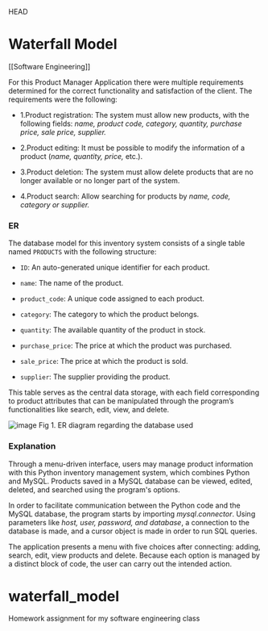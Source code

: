 HEAD
# Waterfall Model

[[Software Engineering]]

For this Product Manager Application there were multiple requirements determined for the correct functionality and satisfaction of the client. The requirements were the following:

* 1.Product registration: The system must allow new products, with the following fields: *name, product code, category, quantity, purchase price, sale price, supplier.*

* 2.Product editing: It must be possible to modify the information of a product (*name, quantity, price,* etc.).

* 3.Product deletion: The system must allow delete products that are no longer available or no longer part of the system.

* 4.Product search: Allow searching for products by *name, code, category or supplier.*

### ER

The database model for this inventory system consists of a single table named `PRODUCTS` with the following structure:

- `ID`: An auto-generated unique identifier for each product.
    
- `name`: The name of the product.
    
- `product_code`: A unique code assigned to each product.
    
- `category`: The category to which the product belongs.
    
- `quantity`: The available quantity of the product in stock.
    
- `purchase_price`: The price at which the product was purchased.
    
- `sale_price`: The price at which the product is sold.
    
- `supplier`: The supplier providing the product.

This table serves as the central data storage, with each field corresponding to product attributes that can be manipulated through the program’s functionalities like search, edit, view, and delete.

![image](https://github.com/user-attachments/assets/a83ca17c-f097-4cbd-8ef3-9bcc5bf093b6)
	Fig 1. ER diagram regarding the database used

 ### Explanation

Through a menu-driven interface, users may manage product information with this Python inventory management system, which combines Python and MySQL. Products saved in a MySQL database can be viewed, edited, deleted, and searched using the program's options.  
  
In order to facilitate communication between the Python code and the MySQL database, the program starts by importing *mysql*.*connector*. Using parameters like *host, user, password, and database*, a connection to the database is made, and a cursor object is made in order to run SQL queries.

The application presents a menu with five choices after connecting: adding, search, edit, view products and delete. Because each option is managed by a distinct block of code, the user can carry out the intended action.  

# waterfall_model
Homework assignment for my software engineering class

